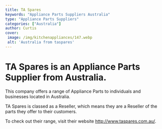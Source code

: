 ```yaml
---
title: TA Spares
keywords: "Appliance Parts Suppliers Australia"
type: "Appliance Parts Suppliers"
categories: ["Australia"]
author: Curtis
cover:
 image: /img/kitchenappliances/147.webp
 alt: 'Australia from taspares'
---
```


# TA Spares is an Appliance Parts Supplier from Australia.

This company offers a range of Appliance Parts to individuals and businesses located in Australia.

TA Spares is classed as a Reseller, which means they are a Reseller of the parts they offer to their customers.

To check out their range, visit their website http://www.taspares.com.au/.
